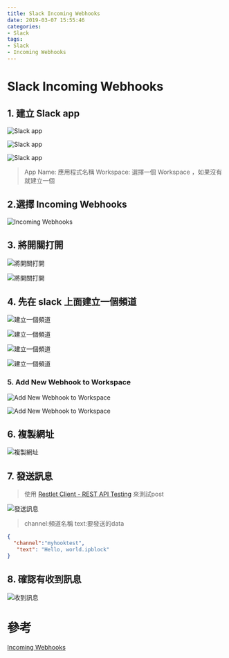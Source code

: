 ```yaml
---
title: Slack Incoming Webhooks
date: 2019-03-07 15:55:46
categories:
- Slack
tags:
- Slack
- Incoming Webhooks
---
```

# Slack Incoming Webhooks

## 1. 建立 Slack app

![ Slack app ](https://i.imgur.com/Eff4v91.png)

![Slack app](https://i.imgur.com/KmXrjtJ.png)

![Slack app](https://i.imgur.com/JQ5extf.png)

> App Name: 應用程式名稱
> Workspace: 選擇一個 Workspace ，如果沒有就建立一個

## 2.選擇 Incoming Webhooks

![Incoming Webhooks](https://i.imgur.com/3orCXKV.png)

## 3. 將開關打開

![將開關打開](https://i.imgur.com/3Zb16k7.png)

![將開關打開](https://i.imgur.com/P5DQmEu.png)

## 4. 先在 slack 上面建立一個頻道

![建立一個頻道](https://i.imgur.com/z1RrkOP.png)

![建立一個頻道](https://i.imgur.com/Eycl1uJ.png)

![建立一個頻道](https://i.imgur.com/OW8GBXE.png)

![建立一個頻道](https://i.imgur.com/7E0dji9.png)

### 5. Add New Webhook to Workspace

![Add New Webhook to Workspace](https://i.imgur.com/3Mntuo1.png)

![Add New Webhook to Workspace](https://i.imgur.com/qP7F4pb.png)

## 6. 複製網址

![複製網址](https://i.imgur.com/s3jRDZY.png)

## 7. 發送訊息

>使用 [Restlet Client - REST API Testing](https://chrome.google.com/webstore/detail/restlet-client-rest-api-t/aejoelaoggembcahagimdiliamlcdmfm) 來測試post

![發送訊息](https://i.imgur.com/AqRyHPU.png)

>channel:頻道名稱
>text:要發送的data

```json
{
  "channel":"myhooktest",
   "text": "Hello, world.ipblock"
}
```

## 8. 確認有收到訊息

![收到訊息](https://i.imgur.com/NGe3FxW.png)

# 參考
[Incoming Webhooks](https://api.slack.com/incoming-webhooks)
